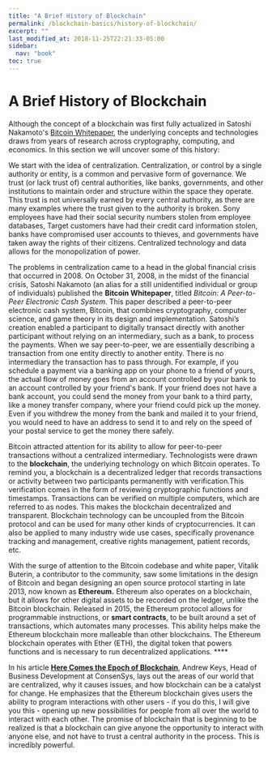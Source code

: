 ```yaml
---
title: "A Brief History of Blockchain"
permalink: /blockchain-basics/history-of-blockchain/
excerpt: ""
last_modified_at: 2018-11-25T22:21:33-05:00
sidebar:
  nav: "book"
toc: true
---
```



# A Brief History of Blockchain

Although the concept of a blockchain was first fully actualized in Satoshi Nakamoto's [Bitcoin Whitepaper](https://bitcoin.org/bitcoin.pdf), the underlying concepts and technologies draws from years of research across cryptography, computing, and economics. In this section we will uncover some of this history:

We start with the idea of centralization. Centralization, or control by a single authority or entity, is a common and pervasive form of governance. We trust \(or lack trust of\) central authorities, like banks, governments, and other institutions to maintain order and structure within the space they operate. This trust is not universally earned by every central authority, as there are many examples where the trust given to the authority is broken. Sony employees have had their social security numbers stolen from employee databases, Target customers have had their credit card information stolen, banks have compromised user accounts to thieves, and governments have taken away the rights of their citizens. Centralized technology and data allows for the monopolization of power.

The problems in centralization came to a head in the global financial crisis that occurred in 2008. On October 31, 2008, in the midst of the financial crisis, Satoshi Nakamoto \(an alias for a still unidentified individual or group of individuals\) published the **Bitcoin Whitepaper**, titled _Bitcoin: A Peer-to-Peer Electronic Cash System_. This paper described a peer-to-peer electronic cash system, Bitcoin, that combines cryptography, computer science, and game theory in its design and implementation. Satoshi’s creation enabled a participant to digitally transact directly with another participant without relying on an intermediary, such as a bank, to process the payments. When we say peer-to-peer, we are essentially describing a transaction from one entity directly to another entity. There is no intermediary the transaction has to pass through. For example, if you schedule a payment via a banking app on your phone to a friend of yours, the actual flow of money goes from an account controlled by your bank to an account controlled by your friend's bank. If your friend does not have a bank account, you could send the money from your bank to a third party, like a money transfer company, where your friend could pick up the money. Even if you withdrew the money from the bank and mailed it to your friend, you would need to have an address to send it to and rely on the speed of your postal service to get the money there safely.

Bitcoin attracted attention for its ability to allow for peer-to-peer transactions without a centralized intermediary. Technologists were drawn to the **blockchain**, the underlying technology on which Bitcoin operates. To remind you, a blockchain is a decentralized ledger that records transactions or activity between two participants permanently with verification.This verification comes in the form of reviewing cryptographic functions and timestamps. Transactions can be verified on multiple computers, which are referred to as nodes. This makes the blockchain decentralized and transparent. Blockchain technology can be uncoupled from the Bitcoin protocol and can be used for many other kinds of cryptocurrencies. It can also be applied to many industry wide use cases, specifically provenance tracking and management, creative rights management, patient records, etc.

With the surge of attention to the Bitcoin codebase and white paper, Vitalik Buterin, a contributor to the community, saw some limitations in the design of Bitcoin and began designing an open source protocol starting in late 2013, now known as **Ethereum.** Ethereum also operates on a blockchain, but it allows for other digital assets to be recorded on the ledger, unlike the Bitcoin blockchain. Released in 2015, the Ethereum protocol allows for programmable instructions, or **smart contracts**, to be built around a set of transactions, which automates many processes. This ability helps make the Ethereum blockchain more malleable than other blockchains. The Ethereum blockchain operates with Ether \(ETH\), the digital token that powers functions and is necessary to run decentralized applications.  ****

In his article [**Here Comes the Epoch of Blockchain**](https://media.consensys.net/it-was-the-best-of-times-it-was-the-worst-of-times-3fc8c0865c6c), Andrew Keys, Head of Business Development at ConsenSys, lays out the areas of our world that are centralized, why it causes issues, and how blockchain can be a catalyst for change. He emphasizes that the Ethereum blockchain gives users the ability to program interactions with other users - if you do this, I will give you this - opening up new possibilities for people from all over the world to interact with each other. The promise of blockchain that is beginning to be realized is that a blockchain can give anyone the opportunity to interact with anyone else, and not have to trust a central authority in the process. This is incredibly powerful.

